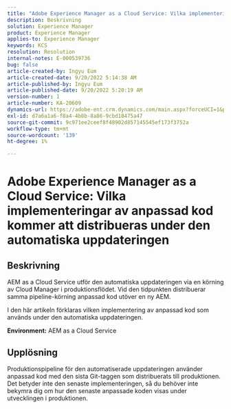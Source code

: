 ```yaml
---
title: "Adobe Experience Manager as a Cloud Service: Vilka implementeringar av anpassad kod kommer att distribueras under den automatiska uppdateringen"
description: Beskrivning
solution: Experience Manager
product: Experience Manager
applies-to: Experience Manager
keywords: KCS
resolution: Resolution
internal-notes: E-000539736
bug: false
article-created-by: Ingyu Eum
article-created-date: 9/20/2022 5:14:38 AM
article-published-by: Ingyu Eum
article-published-date: 9/20/2022 5:20:19 AM
version-number: 1
article-number: KA-20609
dynamics-url: https://adobe-ent.crm.dynamics.com/main.aspx?forceUCI=1&pagetype=entityrecord&etn=knowledgearticle&id=5c1eaf1a-a338-ed11-9db0-002248086a27
exl-id: d7a6a1a6-f8a4-4b8b-8a86-9cbd18475a47
source-git-commit: 9c971ee2ceef8f48902d857145545ef173f3752a
workflow-type: tm+mt
source-wordcount: '139'
ht-degree: 1%

---
```


# Adobe Experience Manager as a Cloud Service: Vilka implementeringar av anpassad kod kommer att distribueras under den automatiska uppdateringen

## Beskrivning


AEM as a Cloud Service utför den automatiska uppdateringen via en körning av Cloud Manager i produktionsflödet. Vid den tidpunkten distribuerar samma pipeline-körning anpassad kod utöver en ny AEM.

I den här artikeln förklaras vilken implementering av anpassad kod som används under den automatiska uppdateringen.

<b>Environment:</b>
AEM as a Cloud Service


## Upplösning


Produktionspipeline för den automatiserade uppdateringen använder anpassad kod med den sista Git-taggen som distribuerats till produktionen. Det betyder inte den senaste implementeringen, så du behöver inte bekymra dig om hur den senaste anpassade koden visas under utvecklingen i produktionen.
